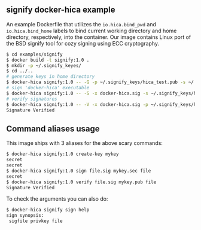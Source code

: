 signify docker-hica example
---------------------------

An example Dockerfile that utilizes the `io.hica.bind_pwd` and `io.hica.bind_home` labels to bind current working 
directory and home directory, respectively, into the container. Our image contains Linux port of the BSD signify
tool for cozy signing using ECC cryptography.

```bash
$ cd examples/signify
$ docker build -t signify:1.0 .
$ mkdir -p ~/.signify_keyes/
$ cd ../..
# generate keys in home directory
$ docker-hica signify:1.0 -- -G -p ~/.signify_keys/hica_test.pub -s ~/.signify_keys/hica_test.sec
# sign 'docker-hica' executable
$ docker-hica signify:1.0 -- -S -x docker-hica.sig -s ~/.signify_keys/hica_test.sec -m docker-hica
# verify signatures
$ docker-hica signify:1.0 -- -V -x docker-hica.sig -p ~/.signify_keys/hica_test.pub -m docker-hica
Signature Verified
```

## Command aliases usage
This image ships with 3 aliases for the above scary commands:
```bash
$ docker-hica signify:1.0 create-key mykey
secret
secret
$ docker-hica signify:1.0 sign file.sig mykey.sec file
secret
$ docker-hica signify:1.0 verify file.sig mykey.pub file
Signature Verified
```

To check the arguments you can also do:
```bash
$ docker-hica signify sign help
sign synopsis:
 sigfile privkey file
```
